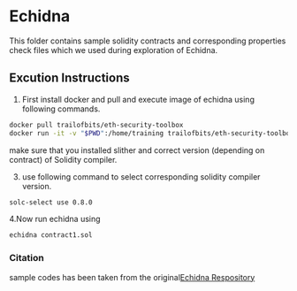# Echidna 
This folder contains sample solidity contracts and corresponding properties check files which we used during exploration of Echidna.
## Excution Instructions
1. First install docker and pull and execute image of echidna using following commands.
 ```bash
docker pull trailofbits/eth-security-toolbox
docker run -it -v "$PWD":/home/training trailofbits/eth-security-toolbox
```
make sure that you installed slither and correct version (depending on contract) of Solidity compiler.

3. use following command to select corresponding solidity compiler version.
 ```bash
solc-select use 0.8.0
```
4.Now run echidna using 
```bash
echidna contract1.sol
```
### Citation 
sample codes has been taken from the original[Echidna Respository](https://github.com/crytic/echidna)